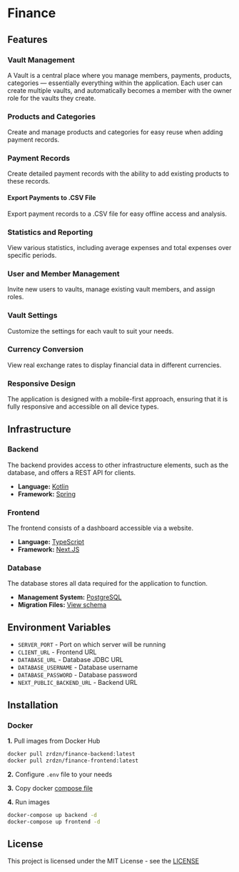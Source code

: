 # Finance
## Features
### Vault Management
A Vault is a central place where you manage members, payments, products, categories — essentially everything within the application.
Each user can create multiple vaults, and automatically becomes a member with the owner role for the vaults they create.
### Products and Categories
Create and manage products and categories for easy reuse when adding payment records.
### Payment Records
Create detailed payment records with the ability to add existing products to these records. 
#### Export Payments to .CSV File
Export payment records to a .CSV file for easy offline access and analysis.
### Statistics and Reporting
View various statistics, including average expenses and total expenses over specific periods. 
### User and Member Management
Invite new users to vaults, manage existing vault members, and assign roles.
### Vault Settings
Customize the settings for each vault to suit your needs.
### Currency Conversion
View real exchange rates to display financial data in different currencies.
### Responsive Design
The application is designed with a mobile-first approach, ensuring that it is fully responsive and accessible on all device types.
## Infrastructure
### Backend
The backend provides access to other infrastructure elements, such as the database, and offers a REST API for clients.
  - **Language:** [Kotlin](https://kotlinlang.org/)
  - **Framework:** [Spring](https://spring.io/)
### Frontend
The frontend consists of a dashboard accessible via a website.
  - **Language:** [TypeScript](https://www.typescriptlang.org/)
  - **Framework:** [Next.JS](https://nextjs.org/)
### Database
The database stores all data required for the application to function.
  - **Management System:** [PostgreSQL](https://www.postgresql.org/)
  - **Migration Files:** [View schema](https://github.com/zrdzn/finance/tree/main/finance-backend/src/main/resources/database)
## Environment Variables
- `SERVER_PORT` - Port on which server will be running
- `CLIENT_URL` - Frontend URL
- `DATABASE_URL` - Database JDBC URL
- `DATABASE_USERNAME` - Database username
- `DATABASE_PASSWORD` - Database password
- `NEXT_PUBLIC_BACKEND_URL` - Backend URL
## Installation
### Docker
**1.** Pull images from Docker Hub
```bash
docker pull zrdzn/finance-backend:latest
docker pull zrdzn/finance-frontend:latest
```
**2.** Configure `.env` file to your needs

**3.** Copy docker [compose file](compose.yml)

**4.** Run images
```bash
docker-compose up backend -d
docker-compose up frontend -d
```
## License
This project is licensed under the MIT License - see the [LICENSE](LICENSE)
